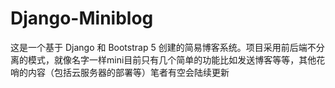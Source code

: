 # Django-Miniblog
这是一个基于 Django 和 Bootstrap 5 创建的简易博客系统。项目采用前后端不分离的模式，就像名字一样mini目前只有几个简单的功能比如发送博客等等，其他花哨的内容（包括云服务器的部署等）笔者有空会陆续更新

